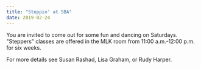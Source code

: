 ```yaml
---
title: "Steppin' at SBA"
date: 2019-02-24
---
```


You are invited to come out for some fun and dancing on Saturdays. "Steppers" classes are offered in the MLK room from 11:00 a.m.-12:00 p.m. for six weeks.

For more details see Susan Rashad, Lisa Graham, or Rudy Harper.